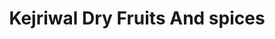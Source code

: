 ---
title: "Kejriwal Dry Fruits And spices"
url: /varanasi/kejriwal-dry-fruits-and-spices/
shop: shop
---